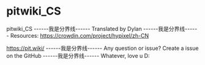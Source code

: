 # pitwiki_CS
 pitwiki_CS
 ------我是分界线------
 Translated by Dylan
 ------我是分界线------
 Resources: 
 https://crowdin.com/project/hypixel/zh-CN 

 https://pit.wiki/
 ------我是分界线------
 Any question or issue? 
 Create a issue on the GitHub
 ------我是分界线------
 Whatever, love u D:

